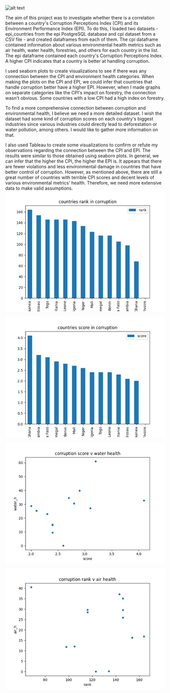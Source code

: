 ![alt text](https://www.era-environmental.com/hs-fs/hubfs/ETL-era-environmetal-management.png?width=566&name=ETL-era-environmetal-management.png)



The aim of this project was to investigate whether there is a correlation between a country's Corruption Perceptions Index (CPI) and its Environment Performance Index (EPI). To do this, I loaded two datasets - epi_countries from the epi PostgreSQL database and cpi dataset from a CSV file - and created dataframes from each of them. The cpi dataframe contained information about various environmental health metrics such as air health, water health, forestries, and others for each country in the list. The epi dataframe contained each country's Corruption Perceptions Index. A higher CPI indicates that a country is better at handling corruption.

I used seaborn plots to create visualizations to see if there was any connection between the CPI and environment health categories. When making the plots on the CPI and EPI, we could infer that countries that handle corruption better have a higher EPI. However, when I made graphs on separate categories like the CPI's impact on forestry, the connection wasn't obvious. Some countries with a low CPI had a high index on forestry.

To find a more comprehensive connection between corruption and environmental health, I believe we need a more detailed dataset. I wish the dataset had some kind of corruption scores on each country's biggest industries since various industries could directly lead to deforestation or water pollution, among others. I would like to gather more information on that.



I also used Tableau to create some visualizations to confirm or refute my observations regarding the connection between the CPI and EPI. The results were similar to those obtained using seaborn plots. In general, we can infer that the higher the CPI, the higher the EPI is. It appears that there are fewer violations and less environmental damage in countries that have better control of corruption. However, as mentioned above, there are still a great number of countries with terrible CPI scores and decent levels of various environmental metrics' health. Therefore, we need more extensive data to make valid assumptions.
![screenshots1](images\countryRank.png)








![screenshots1](images\countryscore.png)



![screenshots1](images\waterscore.png)

![screenshots1](images\airrank.png)